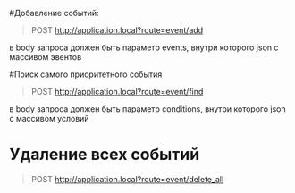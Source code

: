 #Добавление событий:
> POST http://application.local?route=event/add

в body запроса должен быть параметр events, внутри которого json с массивом эвентов

#Поиск самого приоритетного события

> POST http://application.local?route=event/find

в body запроса должен быть параметр conditions, внутри которого json с массивом условий

# Удаление всех событий
> POST http://application.local?route=event/delete_all

